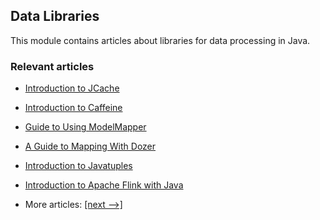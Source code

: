 ## Data Libraries

This module contains articles about libraries for data processing in Java.

### Relevant articles

- [Introduction to JCache](https://www.taketoday.com/jcache)
- [Introduction to Caffeine](https://www.taketoday.com/java-caching-caffeine)
- [Guide to Using ModelMapper](https://www.taketoday.com/java-modelmapper)
- [A Guide to Mapping With Dozer](https://www.taketoday.com/dozer)
- [Introduction to Javatuples](https://www.taketoday.com/java-tuples)
- [Introduction to Apache Flink with Java](https://www.taketoday.com/apache-flink)

- More articles: [[next -->]](/../libraries-data-2)
